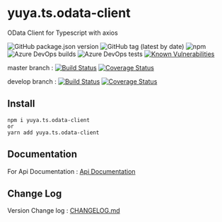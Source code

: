 # yuya.ts.odata-client
OData Client for Typescript with axios

![GitHub package.json version](https://img.shields.io/github/package-json/v/yuyaproject/yuya.ts.odata-client.svg?logo=github)
![GitHub tag (latest by date)](https://img.shields.io/github/tag-date/yuyaproject/yuya.ts.odata-client.svg?logo=github)
![npm](https://img.shields.io/npm/v/yuya.ts.odata-client.svg?logo=npm)
![Azure DevOps builds](https://img.shields.io/azure-devops/build/yuya-project/7ac5d672-dd0e-43d4-b760-435e8ae7311f/2.svg?logo=azure-devops)
![Azure DevOps tests](https://img.shields.io/azure-devops/tests/yuya-project/7ac5d672-dd0e-43d4-b760-435e8ae7311f/2.svg?logo=azure-devops)
[![Known Vulnerabilities](https://snyk.io/test/github/YuyaProject/yuya.ts.odata-client/badge.svg?targetFile=package.json)](https://snyk.io/test/github/YuyaProject/yuya.ts.odata-client?targetFile=package.json)

master branch : 
[![Build Status](https://dev.azure.com/yuya-project/yuya.ts.odata-client/_apis/build/status/yuya.ts.odata-client-CI?branchName=master)](https://dev.azure.com/yuya-project/yuya.ts.odata-client/_build/latest?definitionId=2&branchName=master)
[![Coverage Status](https://coveralls.io/repos/github/YuyaProject/yuya.ts.odata-client/badge.svg?branch=master)](https://coveralls.io/github/YuyaProject/yuya.ts.odata-client?branch=master)


develop branch : 
[![Build Status](https://dev.azure.com/yuya-project/yuya.ts.odata-client/_apis/build/status/yuya.ts.odata-client-CI?branchName=develop)](https://dev.azure.com/yuya-project/yuya.ts.odata-client/_build/latest?definitionId=2&branchName=develop)
[![Coverage Status](https://coveralls.io/repos/github/YuyaProject/yuya.ts.odata-client/badge.svg?branch=develop)](https://coveralls.io/github/YuyaProject/yuya.ts.odata-client?branch=develop)


## Install

```
npm i yuya.ts.odata-client
or 
yarn add yuya.ts.odata-client
```

## Documentation
For Api Documentation : [Api Documentation](docs/ApiDoc.md)

## Change Log
Version Change log : [CHANGELOG.md](docs/CHANGELOG.md)

